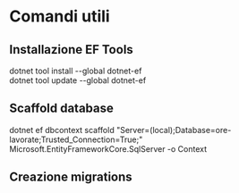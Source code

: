 # Comandi utili

## Installazione EF Tools

dotnet tool install --global dotnet-ef   
dotnet tool update --global dotnet-ef

## Scaffold database

dotnet ef dbcontext scaffold "Server=(local);Database=ore-lavorate;Trusted_Connection=True;" Microsoft.EntityFrameworkCore.SqlServer -o Context

## Creazione migrations

